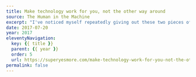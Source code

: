 ```yaml
---
title: Make technology work for you, not the other way around
source: The Human in the Machine
excerpt: "I've noticed myself repeatedly giving out these two pieces of advice. Maybe they'll resonate with you"
date: 2017-07-20
year: 2017
eleventyNavigation:
  key: {{ title }}
  parent: {{ year }}
  order: 5
  url: https://superyesmore.com/make-technology-work-for-you-not-the-other-way-around-1c0ead1f34eb5fcad227bd3e9de85244
permalink: false
---
```

